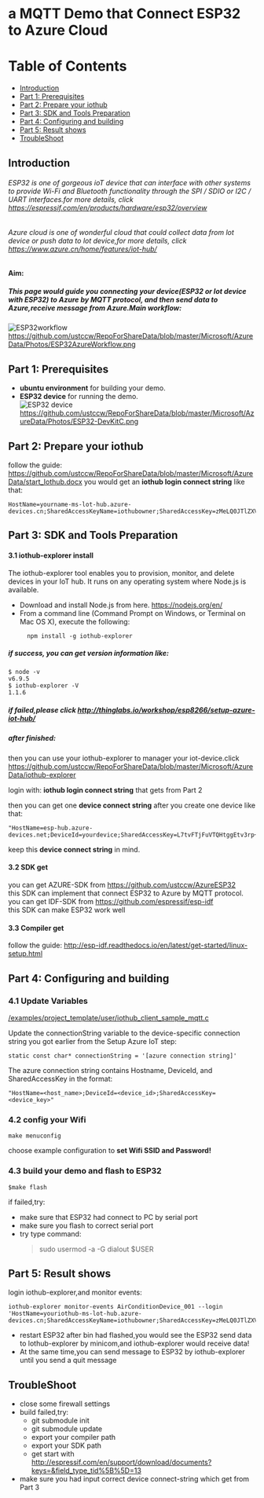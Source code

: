# a MQTT Demo that Connect ESP32 to Azure Cloud 
# Table of Contents
- [Introduction](#Introduction)
- [Part 1: Prerequisites](#prerequisites)
- [Part 2: Prepare your iothub](#prepare)
- [Part 3: SDK and Tools Preparation](tools_prepare)
- [Part 4: Configuring and building](#config_build)
- [Part 5: Result shows](results)
- [TroubleShoot](troubleshoot)

<span id = "Introduction">Introduction</span>
------------------------------
###### ESP32 is one of gorgeous ioT device that can interface with other systems to provide Wi-Fi and Bluetooth functionality through the SPI / SDIO or I2C / UART interfaces.for more details, click https://espressif.com/en/products/hardware/esp32/overview
###### Azure cloud is one of wonderful cloud that could collect data from lot device or push data to lot device,for more details, click https://www.azure.cn/home/features/iot-hub/
 **Aim:**
 ##### This page would guide you connecting your device(ESP32 or lot device with ESP32) to Azure by MQTT protocol, and then send data to Azure,receive message from Azure.Main workflow:
 ![ESP32workflow](https://github.com/ustccw/RepoForShareData/blob/master/Microsoft/AzureData/Photos/ESP32AzureWorkflow.png)https://github.com/ustccw/RepoForShareData/blob/master/Microsoft/AzureData/Photos/ESP32AzureWorkflow.png
 
 <span id = "prerequisites">Part 1: Prerequisites</span>
 ------------------------------
- **ubuntu environment** for building your demo.
- **ESP32 device** for running the demo.  
![ESP32 device](https://github.com/ustccw/RepoForShareData/blob/master/Microsoft/AzureData/Photos/ESP32-DevKitC.png)https://github.com/ustccw/RepoForShareData/blob/master/Microsoft/AzureData/Photos/ESP32-DevKitC.png
 
 
 
 <span id = "prepare">Part 2: Prepare your iothub</span>
 ------------------------------
follow the guide: https://github.com/ustccw/RepoForShareData/blob/master/Microsoft/AzureData/start_Iothub.docx
you would get an **iothub login connect string** like that:
```
HostName=yourname-ms-lot-hub.azure-devices.cn;SharedAccessKeyName=iothubowner;SharedAccessKey=zMeLQ0JTlZXVcHBVOwRFVmlFtcCz+CtbDpUPBWexbIY=
```

 <span id = "tools_prepare">Part 3: SDK and Tools Preparation</span>
 ------------------------------
 #### 3.1 iothub-explorer install
 The iothub-explorer tool enables you to provision, monitor, and delete devices in your IoT hub. It runs on any operating system where Node.js is available.
- Download and install Node.js from here.  https://nodejs.org/en/
- From a command line (Command Prompt on Windows, or Terminal on Mac OS X), execute the following:
  ```
    npm install -g iothub-explorer
  ```
##### if success, you can get version information like:
```shell
$ node -v
v6.9.5
$ iothub-explorer -V
1.1.6
```
##### if failed,please click http://thinglabs.io/workshop/esp8266/setup-azure-iot-hub/
  
##### after finished:
then you can use your iothub-explorer to manager your iot-device.click https://github.com/ustccw/RepoForShareData/blob/master/Microsoft/AzureData/iothub-explorer  

login with:   **iothub login connect string** that gets from Part 2

then you can get one **device connect string** after you create one device like that:
```
"HostName=esp-hub.azure-devices.net;DeviceId=yourdevice;SharedAccessKey=L7tvFTjFuVTQHtggEtv3rp+tKEJzQLLpDnO0edVGKCg=";
```
keep this **device connect string** in mind.

  
 #### 3.2 SDK get
 you can get AZURE-SDK from https://github.com/ustccw/AzureESP32  
 this SDK can implement that connect ESP32 to Azure by MQTT protocol.  
 you can get IDF-SDK from https://github.com/espressif/esp-idf  
 this SDK can make ESP32 work well  

 #### 3.3 Compiler get
 follow the guide: http://esp-idf.readthedocs.io/en/latest/get-started/linux-setup.html
 
 
 <span id = "config_build">Part 4: Configuring and building</span>
 ------------------------------
### 4.1 Update Variables
[/examples/project_template/user/iothub_client_sample_mqtt.c](#)

Update the connectionString variable to the device-specific connection string you got earlier from the Setup Azure IoT step:
```
static const char* connectionString = '[azure connection string]'
```
The azure connection string contains Hostname, DeviceId, and SharedAccessKey in the format:
```
"HostName=<host_name>;DeviceId=<device_id>;SharedAccessKey=<device_key>"
 ```
 ### 4.2 config your Wifi
 ```
 make menuconfig
 ```
 choose example configuration to **set Wifi SSID and Password!**
 
 ### 4.3 build your demo and flash to ESP32
 ```
 $make flash
 ```
 if failed,try:
 - make sure that ESP32 had connect to PC by serial port 
 - make sure you flash to correct serial port
 - try type command:
   > sudo usermod -a -G dialout $USER
 
<span id = "results">Part 5: Result shows</span>
 ------------------------------
login iothub-explorer,and monitor events:
```
iothub-explorer monitor-events AirConditionDevice_001 --login 'HostName=youriothub-ms-lot-hub.azure-devices.cn;SharedAccessKeyName=iothubowner;SharedAccessKey=zMeLQ0JTlZXVcHBVOwRFVmlFtcCz+CtbDpUPBWexbIY='
```
-  restart ESP32 after bin had flashed,you would see the ESP32 send data to lothub-explorer by minicom,and iothub-explorer would receive data!
- At the same time,you can send message to ESP32 by iothub-explorer until you send a quit message

 <span id = "troubleshoot">TroubleShoot</span>
 ------------------------------
 - close some firewall settings
 - build failed,try:
   - git submodule init
   - git submodule update
   - export your compiler path 
   - export your SDK path
   - get start with http://espressif.com/en/support/download/documents?keys=&field_type_tid%5B%5D=13
 - make sure you had input correct device connect-string which get from Part 3
 
